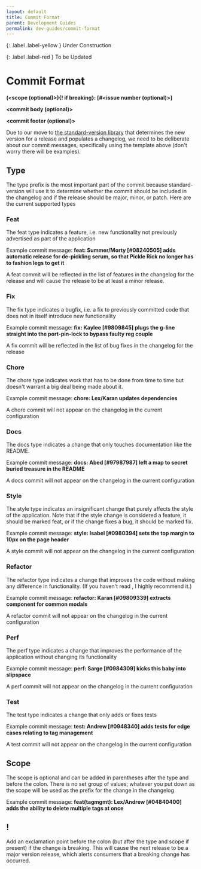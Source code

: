 ```yaml
---
layout: default
title: Commit Format
parent: Development Guides
permalink: dev-guides/commit-format
---
```


{: .label .label-yellow }
Under Construction

{: .label .label-red }
To be Updated

# Commit Format

**<type>(<scope (optional)>){! if breaking}: <names of
contributors> [#<issue number (optional)>]<brief description of
the commit>** <!-- TODO: type and brief now showing -->

**<commit body (optional)>**

**<commit footer (optional)>**

Due to our move to [the standard-version library](https://www.npmjs.com/package/standard-version) that determines the new version for a release and
populates a changelog, we need to be deliberate about our commit
messages, specifically using the template above (don't worry there will
be examples).

## Type

The type prefix is the most important part of the commit because standard-version will use it to determine whether the commit should be included in the changelog and if the release should be major, minor, or patch. Here are the current supported types

### Feat

The feat type indicates a feature, i.e. new functionality not previously advertised as part of the application

Example commit message: **feat: Summer/Morty [#08240505] adds automatic release for de-pickling serum, so that Pickle Rick no longer has to fashion legs to get it**

A feat commit will be reflected in the list of features in the changelog for the release and will cause the release to be at least a minor release.

### Fix

The fix type indicates a bugfix, i.e. a fix to previously committed code that does not in itself introduce new functionality

Example commit message: **fix: Kaylee [#9809845] plugs the g-line straight into the port-pin-lock to bypass faulty reg couple**

A fix commit will be reflected in the list of bug fixes in the changelog for the release

### Chore

The chore type indicates work that has to be done from time to time but doesn't warrant a big deal being made about it.

Example commit message: **chore: Lex/Karan updates dependencies**

A chore commit will not appear on the changelog in the current
configuration

### Docs

The docs type indicates a change that only touches documentation like the README.

Example commit message: **docs: Abed [#97987987] left a map to secret buried treasure in the README**

A docs commit will not appear on the changelog in the current configuration

### Style

The style type indicates an insignificant change that purely affects the style of the application. Note that if the style change is considered a feature, it should be marked feat, or if the change fixes a bug, it should be marked fix.

Example commit message: **style: Isabel [#0980394] sets the top margin to 10px on the page header**

A style commit will not appear on the changelog in the current configuration

### Refactor

The refactor type indicates a change that improves the code without making any difference in functionality. (If you haven't read , I highly recommend it.)

Example commit message: **refactor: Karan [#09809339] extracts component for common modals**

A refactor commit will not appear on the changelog in the current configuration

### Perf

The perf type indicates a change that improves the performance of the application without changing its functionality

Example commit message: **perf: Sarge [#0984309] kicks this baby into slipspace**

A perf commit will not appear on the changelog in the current configuration

### Test

The test type indicates a change that only adds or fixes tests

Example commit message: **test: Andrew [#0948340] adds tests for edge cases relating to tag management**

A test commit will not appear on the changelog in the current configuration

## Scope

The scope is optional and can be added in parentheses after the type and before the colon. There is no set group of values; whatever you put down as the scope will be used as the prefix for the change in the changelog

Example commit message: **feat(tagmgmt): Lex/Andrew [#04840400] adds the ability to delete multiple tags at once**

## !

Add an exclamation point before the colon (but after the type and scope if present) if the change is breaking. This will cause the next release to be a major version release, which alerts consumers that a breaking change has occurred.
